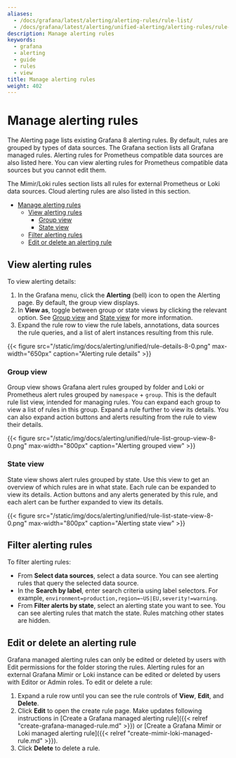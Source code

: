 ```yaml
---
aliases:
  - /docs/grafana/latest/alerting/alerting-rules/rule-list/
  - /docs/grafana/latest/alerting/unified-alerting/alerting-rules/rule-list/
description: Manage alerting rules
keywords:
  - grafana
  - alerting
  - guide
  - rules
  - view
title: Manage alerting rules
weight: 402
---
```


# Manage alerting rules

The Alerting page lists existing Grafana 8 alerting rules. By default, rules are grouped by types of data sources. The Grafana section lists all Grafana managed rules. Alerting rules for Prometheus compatible data sources are also listed here. You can view alerting rules for Prometheus compatible data sources but you cannot edit them.

The Mimir/Loki rules section lists all rules for external Prometheus or Loki data sources. Cloud alerting rules are also listed in this section.

- [Manage alerting rules](#manage-alerting-rules)
  - [View alerting rules](#view-alerting-rules)
    - [Group view](#group-view)
    - [State view](#state-view)
  - [Filter alerting rules](#filter-alerting-rules)
  - [Edit or delete an alerting rule](#edit-or-delete-an-alerting-rule)

## View alerting rules

To view alerting details:

1. In the Grafana menu, click the **Alerting** (bell) icon to open the Alerting page. By default, the group view displays.
1. In **View as**, toggle between group or state views by clicking the relevant option. See [Group view](#group-view) and [State view](#state-view) for more information.
1. Expand the rule row to view the rule labels, annotations, data sources the rule queries, and a list of alert instances resulting from this rule.

{{< figure src="/static/img/docs/alerting/unified/rule-details-8-0.png" max-width="650px" caption="Alerting rule details" >}}

### Group view

Group view shows Grafana alert rules grouped by folder and Loki or Prometheus alert rules grouped by `namespace` + `group`. This is the default rule list view, intended for managing rules. You can expand each group to view a list of rules in this group. Expand a rule further to view its details. You can also expand action buttons and alerts resulting from the rule to view their details.

{{< figure src="/static/img/docs/alerting/unified/rule-list-group-view-8-0.png" max-width="800px" caption="Alerting grouped view" >}}

### State view

State view shows alert rules grouped by state. Use this view to get an overview of which rules are in what state. Each rule can be expanded to view its details. Action buttons and any alerts generated by this rule, and each alert can be further expanded to view its details.

{{< figure src="/static/img/docs/alerting/unified/rule-list-state-view-8-0.png" max-width="800px" caption="Alerting state view" >}}

## Filter alerting rules

To filter alerting rules:

- From **Select data sources**, select a data source. You can see alerting rules that query the selected data source.
- In the **Search by label**, enter search criteria using label selectors. For example, `environment=production,region=~US|EU,severity!=warning`.
- From **Filter alerts by state**, select an alerting state you want to see. You can see alerting rules that match the state. Rules matching other states are hidden.

## Edit or delete an alerting rule

Grafana managed alerting rules can only be edited or deleted by users with Edit permissions for the folder storing the rules. Alerting rules for an external Grafana Mimir or Loki instance can be edited or deleted by users with Editor or Admin roles.
To edit or delete a rule:

1. Expand a rule row until you can see the rule controls of **View**, **Edit**, and **Delete**.
1. Click **Edit** to open the create rule page. Make updates following instructions in [Create a Grafana managed alerting rule]({{< relref "create-grafana-managed-rule.md" >}}) or [Create a Grafana Mimir or Loki managed alerting rule]({{< relref "create-mimir-loki-managed-rule.md" >}}).
1. Click **Delete** to delete a rule.
